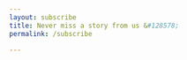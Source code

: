 ```yaml
---
layout: subscribe
title: Never miss a story from us &#128578; 
permalink: /subscribe

---
```



<head>
<style type="text/css">@import url("https://assets.mlcdn.com/fonts.css?version=1690550");</style>
    <style type="text/css">
    /* LOADER */
    .ml-form-embedSubmitLoad {
      display: inline-block;
      width: 20px;
      height: 20px;
    }

    .g-recaptcha {
    transform: scale(1);
    -webkit-transform: scale(1);
    transform-origin: 0 0;
    -webkit-transform-origin: 0 0;
    height: ;
    }

    .sr-only {
      position: absolute;
      width: 1px;
      height: 1px;
      padding: 0;
      margin: -1px;
      overflow: hidden;
      clip: rect(0,0,0,0);
      border: 0;
    }

    .ml-form-embedSubmitLoad:after {
      content: " ";
      display: block;
      width: 11px;
      height: 11px;
      margin: 1px;
      border-radius: 50%;
      border: 4px solid #fff;
    border-color: #ffffff #ffffff #ffffff transparent;
    animation: ml-form-embedSubmitLoad 1.2s linear infinite;
    }
    @keyframes ml-form-embedSubmitLoad {
      0% {
      transform: rotate(0deg);
      }
      100% {
      transform: rotate(360deg);
      }
    }
      #mlb2-6623231.ml-form-embedContainer {
        box-sizing: border-box;
        display: table;
        margin: 0 auto;
        position: static;
        width: 100% !important;
      }
      #mlb2-6623231.ml-form-embedContainer h4,
      #mlb2-6623231.ml-form-embedContainer p,
      #mlb2-6623231.ml-form-embedContainer span,
      #mlb2-6623231.ml-form-embedContainer button {
        text-transform: none !important;
        letter-spacing: normal !important;
      }
      #mlb2-6623231.ml-form-embedContainer .ml-form-embedWrapper {
        background-color: #ffffff;
        
        border-width: 0px;
        border-color: transparent;
        border-radius: 8px;
        border-style: solid;
        box-sizing: border-box;
        display: inline-block !important;
        margin: 0;
        padding: 0;
        position: relative;
              }
      #mlb2-6623231.ml-form-embedContainer .ml-form-embedWrapper.embedPopup,
      #mlb2-6623231.ml-form-embedContainer .ml-form-embedWrapper.embedDefault { width: 400px; }
      #mlb2-6623231.ml-form-embedContainer .ml-form-embedWrapper.embedForm { max-width: 400px; width: 100%; }
      #mlb2-6623231.ml-form-embedContainer .ml-form-align-left { text-align: left; }
      #mlb2-6623231.ml-form-embedContainer .ml-form-align-center { text-align: center; }
      #mlb2-6623231.ml-form-embedContainer .ml-form-align-default { display: table-cell !important; vertical-align: middle !important; text-align: center !important; }
      #mlb2-6623231.ml-form-embedContainer .ml-form-align-right { text-align: right; }
      #mlb2-6623231.ml-form-embedContainer .ml-form-embedWrapper .ml-form-embedHeader img {
        border-top-left-radius: 8px;
        border-top-right-radius: 8px;
        height: auto;
        margin: 0 auto !important;
        max-width: 100%;
        width: nullpx;
      }
      #mlb2-6623231.ml-form-embedContainer .ml-form-embedWrapper .ml-form-embedBody,
      #mlb2-6623231.ml-form-embedContainer .ml-form-embedWrapper .ml-form-successBody {
        padding: 20px 20px 0 20px;
      }
      #mlb2-6623231.ml-form-embedContainer .ml-form-embedWrapper .ml-form-embedBody.ml-form-embedBodyHorizontal {
        padding-bottom: 0;
      }
      #mlb2-6623231.ml-form-embedContainer .ml-form-embedWrapper .ml-form-embedBody .ml-form-embedContent,
      #mlb2-6623231.ml-form-embedContainer .ml-form-embedWrapper .ml-form-successBody .ml-form-successContent {
        text-align: left;
        margin: 0 0 20px 0;
      }
      #mlb2-6623231.ml-form-embedContainer .ml-form-embedWrapper .ml-form-embedBody .ml-form-embedContent h4,
      #mlb2-6623231.ml-form-embedContainer .ml-form-embedWrapper .ml-form-successBody .ml-form-successContent h4 {
        color: #000000;
        font-family: 'Oxygen', sans-serif;
        font-size: 31px;
        font-weight: 700;
        margin: 0 0 10px 0;
        text-align: center;
        word-break: break-word;
      }
      #mlb2-6623231.ml-form-embedContainer .ml-form-embedWrapper .ml-form-embedBody .ml-form-embedContent p,
      #mlb2-6623231.ml-form-embedContainer .ml-form-embedWrapper .ml-form-successBody .ml-form-successContent p {
        color: #000000;
        font-family: 'Open Sans', Arial, Helvetica, sans-serif;
        font-size: 14px;
        font-weight: 400;
        line-height: 20px;
        margin: 0 0 10px 0;
        text-align: left;
      }
      #mlb2-6623231.ml-form-embedContainer .ml-form-embedWrapper .ml-form-embedBody .ml-form-embedContent ul,
      #mlb2-6623231.ml-form-embedContainer .ml-form-embedWrapper .ml-form-embedBody .ml-form-embedContent ol,
      #mlb2-6623231.ml-form-embedContainer .ml-form-embedWrapper .ml-form-successBody .ml-form-successContent ul,
      #mlb2-6623231.ml-form-embedContainer .ml-form-embedWrapper .ml-form-successBody .ml-form-successContent ol {
        color: #000000;
        font-family: 'Open Sans', Arial, Helvetica, sans-serif;
        font-size: 14px;
      }
      #mlb2-6623231.ml-form-embedContainer .ml-form-embedWrapper .ml-form-embedBody .ml-form-embedContent ol ol,
      #mlb2-6623231.ml-form-embedContainer .ml-form-embedWrapper .ml-form-successBody .ml-form-successContent ol ol {
        list-style-type: lower-alpha;
      }
      #mlb2-6623231.ml-form-embedContainer .ml-form-embedWrapper .ml-form-embedBody .ml-form-embedContent ol ol ol,
      #mlb2-6623231.ml-form-embedContainer .ml-form-embedWrapper .ml-form-successBody .ml-form-successContent ol ol ol {
        list-style-type: lower-roman;
      }
      #mlb2-6623231.ml-form-embedContainer .ml-form-embedWrapper .ml-form-embedBody .ml-form-embedContent p a,
      #mlb2-6623231.ml-form-embedContainer .ml-form-embedWrapper .ml-form-successBody .ml-form-successContent p a {
        color: #000000;
        text-decoration: underline;
      }

      #mlb2-6623231.ml-form-embedContainer .ml-form-embedWrapper .ml-block-form .ml-field-group {
        text-align: left!important;
      }

      #mlb2-6623231.ml-form-embedContainer .ml-form-embedWrapper .ml-block-form .ml-field-group label {
        margin-bottom: 5px;
        color: #333333;
        font-size: 14px;
        font-family: 'Open Sans', Arial, Helvetica, sans-serif;
        font-weight: bold; font-style: normal; text-decoration: none;;
        display: inline-block;
        line-height: 20px;
      }
      #mlb2-6623231.ml-form-embedContainer .ml-form-embedWrapper .ml-form-embedBody .ml-form-embedContent p:last-child,
      #mlb2-6623231.ml-form-embedContainer .ml-form-embedWrapper .ml-form-successBody .ml-form-successContent p:last-child {
        margin: 0;
      }
      #mlb2-6623231.ml-form-embedContainer .ml-form-embedWrapper .ml-form-embedBody form {
        margin: 0;
        width: 100%;
      }
      #mlb2-6623231.ml-form-embedContainer .ml-form-embedWrapper .ml-form-embedBody .ml-form-formContent,
      #mlb2-6623231.ml-form-embedContainer .ml-form-embedWrapper .ml-form-embedBody .ml-form-checkboxRow {
        margin: 0 0 20px 0;
        width: 100%;
      }
      #mlb2-6623231.ml-form-embedContainer .ml-form-embedWrapper .ml-form-embedBody .ml-form-checkboxRow {
        float: left;
      }
      #mlb2-6623231.ml-form-embedContainer .ml-form-embedWrapper .ml-form-embedBody .ml-form-formContent.horozintalForm {
        margin: 0;
        padding: 0 0 20px 0;
        width: 100%;
        height: auto;
        float: left;
      }
      #mlb2-6623231.ml-form-embedContainer .ml-form-embedWrapper .ml-form-embedBody .ml-form-fieldRow {
        margin: 0 0 10px 0;
        width: 100%;
      }
      #mlb2-6623231.ml-form-embedContainer .ml-form-embedWrapper .ml-form-embedBody .ml-form-fieldRow.ml-last-item {
        margin: 0;
      }
      #mlb2-6623231.ml-form-embedContainer .ml-form-embedWrapper .ml-form-embedBody .ml-form-fieldRow.ml-formfieldHorizintal {
        margin: 0;
      }
      #mlb2-6623231.ml-form-embedContainer .ml-form-embedWrapper .ml-form-embedBody .ml-form-fieldRow input {
        background-color: #ffffff !important;
        color: #333333 !important;
        border-color: #cccccc;
        border-radius: 10px !important;
        border-style: solid !important;
        border-width: 1px !important;
        font-family: 'Open Sans', Arial, Helvetica, sans-serif;
        font-size: 14px !important;
        height: auto;
        line-height: 21px !important;
        margin-bottom: 0;
        margin-top: 0;
        margin-left: 0;
        margin-right: 0;
        padding: 10px 10px !important;
        width: 100% !important;
        box-sizing: border-box !important;
        max-width: 100% !important;
      }
      #mlb2-6623231.ml-form-embedContainer .ml-form-embedWrapper .ml-form-embedBody .ml-form-fieldRow input::-webkit-input-placeholder,
      #mlb2-6623231.ml-form-embedContainer .ml-form-embedWrapper .ml-form-embedBody .ml-form-horizontalRow input::-webkit-input-placeholder { color: #333333; }

      #mlb2-6623231.ml-form-embedContainer .ml-form-embedWrapper .ml-form-embedBody .ml-form-fieldRow input::-moz-placeholder,
      #mlb2-6623231.ml-form-embedContainer .ml-form-embedWrapper .ml-form-embedBody .ml-form-horizontalRow input::-moz-placeholder { color: #333333; }

      #mlb2-6623231.ml-form-embedContainer .ml-form-embedWrapper .ml-form-embedBody .ml-form-fieldRow input:-ms-input-placeholder,
      #mlb2-6623231.ml-form-embedContainer .ml-form-embedWrapper .ml-form-embedBody .ml-form-horizontalRow input:-ms-input-placeholder { color: #333333; }

      #mlb2-6623231.ml-form-embedContainer .ml-form-embedWrapper .ml-form-embedBody .ml-form-fieldRow input:-moz-placeholder,
      #mlb2-6623231.ml-form-embedContainer .ml-form-embedWrapper .ml-form-embedBody .ml-form-horizontalRow input:-moz-placeholder { color: #333333; }

      #mlb2-6623231.ml-form-embedContainer .ml-form-embedWrapper .ml-form-embedBody .ml-form-fieldRow textarea, #mlb2-6623231.ml-form-embedContainer .ml-form-embedWrapper .ml-form-embedBody .ml-form-horizontalRow textarea {
        background-color: #ffffff !important;
        color: #333333 !important;
        border-color: #cccccc;
        border-radius: 10px !important;
        border-style: solid !important;
        border-width: 1px !important;
        font-family: 'Open Sans', Arial, Helvetica, sans-serif;
        font-size: 14px !important;
        height: auto;
        line-height: 21px !important;
        margin-bottom: 0;
        margin-top: 0;
        padding: 10px 10px !important;
        width: 100% !important;
        box-sizing: border-box !important;
        max-width: 100% !important;
      }

      #mlb2-6623231.ml-form-embedContainer .ml-form-embedWrapper .ml-form-embedBody .ml-form-fieldRow .custom-radio .custom-control-label::before, #mlb2-6623231.ml-form-embedContainer .ml-form-embedWrapper .ml-form-embedBody .ml-form-horizontalRow .custom-radio .custom-control-label::before, #mlb2-6623231.ml-form-embedContainer .ml-form-embedWrapper .ml-form-embedBody .ml-form-fieldRow .custom-checkbox .custom-control-label::before, #mlb2-6623231.ml-form-embedContainer .ml-form-embedWrapper .ml-form-embedBody .ml-form-horizontalRow .custom-checkbox .custom-control-label::before, #mlb2-6623231.ml-form-embedContainer .ml-form-embedWrapper .ml-form-embedBody .ml-form-embedPermissions .ml-form-embedPermissionsOptionsCheckbox .label-description::before, #mlb2-6623231.ml-form-embedContainer .ml-form-embedWrapper .ml-form-embedBody .ml-form-interestGroupsRow .ml-form-interestGroupsRowCheckbox .label-description::before, #mlb2-6623231.ml-form-embedContainer .ml-form-embedWrapper .ml-form-embedBody .ml-form-checkboxRow .label-description::before {
          border-color: #cccccc!important;
          background-color: #ffffff!important;
      }

      #mlb2-6623231.ml-form-embedContainer .ml-form-embedWrapper .ml-form-embedBody .ml-form-fieldRow input.custom-control-input[type="checkbox"]{
        box-sizing: border-box;
        padding: 0;
        position: absolute;
        z-index: -1;
        opacity: 0;
        margin-top: 5px;
        margin-left: -1.5rem;
        overflow: visible;
      }

      #mlb2-6623231.ml-form-embedContainer .ml-form-embedWrapper .ml-form-embedBody .ml-form-fieldRow .custom-checkbox .custom-control-label::before, #mlb2-6623231.ml-form-embedContainer .ml-form-embedWrapper .ml-form-embedBody .ml-form-horizontalRow .custom-checkbox .custom-control-label::before, #mlb2-6623231.ml-form-embedContainer .ml-form-embedWrapper .ml-form-embedBody .ml-form-embedPermissions .ml-form-embedPermissionsOptionsCheckbox .label-description::before, #mlb2-6623231.ml-form-embedContainer .ml-form-embedWrapper .ml-form-embedBody .ml-form-interestGroupsRow .ml-form-interestGroupsRowCheckbox .label-description::before, #mlb2-6623231.ml-form-embedContainer .ml-form-embedWrapper .ml-form-embedBody .ml-form-checkboxRow .label-description::before {
        border-radius: 4px!important;
      }


      #mlb2-6623231.ml-form-embedContainer .ml-form-embedWrapper .ml-form-embedBody .ml-form-checkboxRow input[type=checkbox]:checked~.label-description::after, #mlb2-6623231.ml-form-embedContainer .ml-form-embedWrapper .ml-form-embedBody .ml-form-embedPermissions .ml-form-embedPermissionsOptionsCheckbox input[type=checkbox]:checked~.label-description::after, #mlb2-6623231.ml-form-embedContainer .ml-form-embedWrapper .ml-form-embedBody .ml-form-fieldRow .custom-checkbox .custom-control-input:checked~.custom-control-label::after, #mlb2-6623231.ml-form-embedContainer .ml-form-embedWrapper .ml-form-embedBody .ml-form-horizontalRow .custom-checkbox .custom-control-input:checked~.custom-control-label::after, #mlb2-6623231.ml-form-embedContainer .ml-form-embedWrapper .ml-form-embedBody .ml-form-interestGroupsRow .ml-form-interestGroupsRowCheckbox input[type=checkbox]:checked~.label-description::after {
        background-image: url("data:image/svg+xml,%3csvg xmlns='http://www.w3.org/2000/svg' viewBox='0 0 8 8'%3e%3cpath fill='%23fff' d='M6.564.75l-3.59 3.612-1.538-1.55L0 4.26 2.974 7.25 8 2.193z'/%3e%3c/svg%3e");
      }

      #mlb2-6623231.ml-form-embedContainer .ml-form-embedWrapper .ml-form-embedBody .ml-form-fieldRow .custom-radio .custom-control-input:checked~.custom-control-label::after, #mlb2-6623231.ml-form-embedContainer .ml-form-embedWrapper .ml-form-embedBody .ml-form-fieldRow .custom-radio .custom-control-input:checked~.custom-control-label::after {
        background-image: url("data:image/svg+xml,%3csvg xmlns='http://www.w3.org/2000/svg' viewBox='-4 -4 8 8'%3e%3ccircle r='3' fill='%23fff'/%3e%3c/svg%3e");
      }

      #mlb2-6623231.ml-form-embedContainer .ml-form-embedWrapper .ml-form-embedBody .ml-form-fieldRow .custom-radio .custom-control-input:checked~.custom-control-label::before, #mlb2-6623231.ml-form-embedContainer .ml-form-embedWrapper .ml-form-embedBody .ml-form-horizontalRow .custom-radio .custom-control-input:checked~.custom-control-label::before, #mlb2-6623231.ml-form-embedContainer .ml-form-embedWrapper .ml-form-embedBody .ml-form-fieldRow .custom-checkbox .custom-control-input:checked~.custom-control-label::before, #mlb2-6623231.ml-form-embedContainer .ml-form-embedWrapper .ml-form-embedBody .ml-form-horizontalRow .custom-checkbox .custom-control-input:checked~.custom-control-label::before, #mlb2-6623231.ml-form-embedContainer .ml-form-embedWrapper .ml-form-embedBody .ml-form-embedPermissions .ml-form-embedPermissionsOptionsCheckbox input[type=checkbox]:checked~.label-description::before, #mlb2-6623231.ml-form-embedContainer .ml-form-embedWrapper .ml-form-embedBody .ml-form-interestGroupsRow .ml-form-interestGroupsRowCheckbox input[type=checkbox]:checked~.label-description::before, #mlb2-6623231.ml-form-embedContainer .ml-form-embedWrapper .ml-form-embedBody .ml-form-checkboxRow input[type=checkbox]:checked~.label-description::before  {
          border-color: #000000!important;
          background-color: #000000!important;
      }

      #mlb2-6623231.ml-form-embedContainer .ml-form-embedWrapper .ml-form-embedBody .ml-form-fieldRow .custom-radio .custom-control-label::before, #mlb2-6623231.ml-form-embedContainer .ml-form-embedWrapper .ml-form-embedBody .ml-form-horizontalRow .custom-radio .custom-control-label::before, #mlb2-6623231.ml-form-embedContainer .ml-form-embedWrapper .ml-form-embedBody .ml-form-fieldRow .custom-radio .custom-control-label::after, #mlb2-6623231.ml-form-embedContainer .ml-form-embedWrapper .ml-form-embedBody .ml-form-horizontalRow .custom-radio .custom-control-label::after, #mlb2-6623231.ml-form-embedContainer .ml-form-embedWrapper .ml-form-embedBody .ml-form-fieldRow .custom-checkbox .custom-control-label::before, #mlb2-6623231.ml-form-embedContainer .ml-form-embedWrapper .ml-form-embedBody .ml-form-fieldRow .custom-checkbox .custom-control-label::after, #mlb2-6623231.ml-form-embedContainer .ml-form-embedWrapper .ml-form-embedBody .ml-form-horizontalRow .custom-checkbox .custom-control-label::before, #mlb2-6623231.ml-form-embedContainer .ml-form-embedWrapper .ml-form-embedBody .ml-form-horizontalRow .custom-checkbox .custom-control-label::after {
           top: 2px;
           box-sizing: border-box;
      }

      #mlb2-6623231.ml-form-embedContainer .ml-form-embedWrapper .ml-form-embedBody .ml-form-embedPermissions .ml-form-embedPermissionsOptionsCheckbox .label-description::before, #mlb2-6623231.ml-form-embedContainer .ml-form-embedWrapper .ml-form-embedBody .ml-form-embedPermissions .ml-form-embedPermissionsOptionsCheckbox .label-description::after, #mlb2-6623231.ml-form-embedContainer .ml-form-embedWrapper .ml-form-embedBody .ml-form-checkboxRow .label-description::before, #mlb2-6623231.ml-form-embedContainer .ml-form-embedWrapper .ml-form-embedBody .ml-form-checkboxRow .label-description::after {
           top: 0px!important;
           box-sizing: border-box!important;
      }

      #mlb2-6623231.ml-form-embedContainer .ml-form-embedWrapper .ml-form-embedBody .ml-form-checkboxRow .label-description::before, #mlb2-6623231.ml-form-embedContainer .ml-form-embedWrapper .ml-form-embedBody .ml-form-checkboxRow .label-description::after {
        top: 0px!important;
           box-sizing: border-box!important;
      }

       #mlb2-6623231.ml-form-embedContainer .ml-form-embedWrapper .ml-form-embedBody .ml-form-interestGroupsRow .ml-form-interestGroupsRowCheckbox .label-description::after {
            top: 0px!important;
            box-sizing: border-box!important;
            position: absolute;
            left: -1.5rem;
            display: block;
            width: 1rem;
            height: 1rem;
            content: "";
       }

      #mlb2-6623231.ml-form-embedContainer .ml-form-embedWrapper .ml-form-embedBody .ml-form-interestGroupsRow .ml-form-interestGroupsRowCheckbox .label-description::before {
        top: 0px!important;
        box-sizing: border-box!important;
      }

      #mlb2-6623231.ml-form-embedContainer .ml-form-embedWrapper .ml-form-embedBody .custom-control-label::before {
          position: absolute;
          top: 4px;
          left: -1.5rem;
          display: block;
          width: 16px;
          height: 16px;
          pointer-events: none;
          content: "";
          background-color: #ffffff;
          border: #adb5bd solid 1px;
          border-radius: 50%;
      }

      #mlb2-6623231.ml-form-embedContainer .ml-form-embedWrapper .ml-form-embedBody .custom-control-label::after {
          position: absolute;
          top: 2px!important;
          left: -1.5rem;
          display: block;
          width: 1rem;
          height: 1rem;
          content: "";
      }

      #mlb2-6623231.ml-form-embedContainer .ml-form-embedWrapper .ml-form-embedBody .ml-form-embedPermissions .ml-form-embedPermissionsOptionsCheckbox .label-description::before, #mlb2-6623231.ml-form-embedContainer .ml-form-embedWrapper .ml-form-embedBody .ml-form-interestGroupsRow .ml-form-interestGroupsRowCheckbox .label-description::before, #mlb2-6623231.ml-form-embedContainer .ml-form-embedWrapper .ml-form-embedBody .ml-form-checkboxRow .label-description::before {
          position: absolute;
          top: 4px;
          left: -1.5rem;
          display: block;
          width: 16px;
          height: 16px;
          pointer-events: none;
          content: "";
          background-color: #ffffff;
          border: #adb5bd solid 1px;
          border-radius: 50%;
      }

      #mlb2-6623231.ml-form-embedContainer .ml-form-embedWrapper .ml-form-embedBody .ml-form-embedPermissions .ml-form-embedPermissionsOptionsCheckbox .label-description::after {
          position: absolute;
          top: 0px!important;
          left: -1.5rem;
          display: block;
          width: 1rem;
          height: 1rem;
          content: "";
      }

      #mlb2-6623231.ml-form-embedContainer .ml-form-embedWrapper .ml-form-embedBody .ml-form-checkboxRow .label-description::after {
          position: absolute;
          top: 0px!important;
          left: -1.5rem;
          display: block;
          width: 1rem;
          height: 1rem;
          content: "";
      }

      #mlb2-6623231.ml-form-embedContainer .ml-form-embedWrapper .ml-form-embedBody .custom-radio .custom-control-label::after {
          background: no-repeat 50%/50% 50%;
      }
      #mlb2-6623231.ml-form-embedContainer .ml-form-embedWrapper .ml-form-embedBody .custom-checkbox .custom-control-label::after, #mlb2-6623231.ml-form-embedContainer .ml-form-embedWrapper .ml-form-embedBody .ml-form-embedPermissions .ml-form-embedPermissionsOptionsCheckbox .label-description::after, #mlb2-6623231.ml-form-embedContainer .ml-form-embedWrapper .ml-form-embedBody .ml-form-interestGroupsRow .ml-form-interestGroupsRowCheckbox .label-description::after, #mlb2-6623231.ml-form-embedContainer .ml-form-embedWrapper .ml-form-embedBody .ml-form-checkboxRow .label-description::after {
          background: no-repeat 50%/50% 50%;
      }

      #mlb2-6623231.ml-form-embedContainer .ml-form-embedWrapper .ml-form-embedBody .ml-form-fieldRow .custom-control, #mlb2-6623231.ml-form-embedContainer .ml-form-embedWrapper .ml-form-embedBody .ml-form-horizontalRow .custom-control {
        position: relative;
        display: block;
        min-height: 1.5rem;
        padding-left: 1.5rem;
      }

      #mlb2-6623231.ml-form-embedContainer .ml-form-embedWrapper .ml-form-embedBody .ml-form-fieldRow .custom-radio .custom-control-input, #mlb2-6623231.ml-form-embedContainer .ml-form-embedWrapper .ml-form-embedBody .ml-form-horizontalRow .custom-radio .custom-control-input, #mlb2-6623231.ml-form-embedContainer .ml-form-embedWrapper .ml-form-embedBody .ml-form-fieldRow .custom-checkbox .custom-control-input, #mlb2-6623231.ml-form-embedContainer .ml-form-embedWrapper .ml-form-embedBody .ml-form-horizontalRow .custom-checkbox .custom-control-input {
          position: absolute;
          z-index: -1;
          opacity: 0;
          box-sizing: border-box;
          padding: 0;
      }

      #mlb2-6623231.ml-form-embedContainer .ml-form-embedWrapper .ml-form-embedBody .ml-form-fieldRow .custom-radio .custom-control-label, #mlb2-6623231.ml-form-embedContainer .ml-form-embedWrapper .ml-form-embedBody .ml-form-horizontalRow .custom-radio .custom-control-label, #mlb2-6623231.ml-form-embedContainer .ml-form-embedWrapper .ml-form-embedBody .ml-form-fieldRow .custom-checkbox .custom-control-label, #mlb2-6623231.ml-form-embedContainer .ml-form-embedWrapper .ml-form-embedBody .ml-form-horizontalRow .custom-checkbox .custom-control-label {
          color: #000000;
          font-size: 12px!important;
          font-family: 'Open Sans', Arial, Helvetica, sans-serif;
          line-height: 22px;
          margin-bottom: 0;
          position: relative;
          vertical-align: top;
          font-style: normal;
          font-weight: 700;
      }

      #mlb2-6623231.ml-form-embedContainer .ml-form-embedWrapper .ml-form-embedBody .ml-form-fieldRow .custom-select, #mlb2-6623231.ml-form-embedContainer .ml-form-embedWrapper .ml-form-embedBody .ml-form-horizontalRow .custom-select {
        background-color: #ffffff !important;
        color: #333333 !important;
        border-color: #cccccc;
        border-radius: 10px !important;
        border-style: solid !important;
        border-width: 1px !important;
        font-family: 'Open Sans', Arial, Helvetica, sans-serif;
        font-size: 14px !important;
        line-height: 20px !important;
        margin-bottom: 0;
        margin-top: 0;
        padding: 10px 28px 10px 12px !important;
        width: 100% !important;
        box-sizing: border-box !important;
        max-width: 100% !important;
        height: auto;
        display: inline-block;
        vertical-align: middle;
        background: url('https://assets.mlcdn.com/ml/images/default/dropdown.svg') no-repeat right .75rem center/8px 10px;
        -webkit-appearance: none;
        -moz-appearance: none;
        appearance: none;
      }


      #mlb2-6623231.ml-form-embedContainer .ml-form-embedWrapper .ml-form-embedBody .ml-form-horizontalRow {
        height: auto;
        width: 100%;
        float: left;
      }
      .ml-form-formContent.horozintalForm .ml-form-horizontalRow .ml-input-horizontal { width: 70%; float: left; }
      .ml-form-formContent.horozintalForm .ml-form-horizontalRow .ml-button-horizontal { width: 30%; float: left; }
      .ml-form-formContent.horozintalForm .ml-form-horizontalRow .ml-button-horizontal.labelsOn { padding-top: 25px;  }
      .ml-form-formContent.horozintalForm .ml-form-horizontalRow .horizontal-fields { box-sizing: border-box; float: left; padding-right: 10px;  }
      #mlb2-6623231.ml-form-embedContainer .ml-form-embedWrapper .ml-form-embedBody .ml-form-horizontalRow input {
        background-color: #ffffff;
        color: #333333;
        border-color: #cccccc;
        border-radius: 10px;
        border-style: solid;
        border-width: 1px;
        font-family: 'Open Sans', Arial, Helvetica, sans-serif;
        font-size: 14px;
        line-height: 20px;
        margin-bottom: 0;
        margin-top: 0;
        padding: 10px 10px;
        width: 100%;
        box-sizing: border-box;
        overflow-y: initial;
      }
      #mlb2-6623231.ml-form-embedContainer .ml-form-embedWrapper .ml-form-embedBody .ml-form-horizontalRow button {
        background-color: #5d5d5d !important;
        border-color: #5d5d5d;
        border-style: solid;
        border-width: 1px;
        border-radius: 13px;
        box-shadow: none;
        color: #ffffff !important;
        cursor: pointer;
        font-family: 'Open Sans', Arial, Helvetica, sans-serif;
        font-size: 14px !important;
        font-weight: 700;
        line-height: 20px;
        margin: 0 !important;
        padding: 10px !important;
        width: 100%;
        height: auto;
      }
      #mlb2-6623231.ml-form-embedContainer .ml-form-embedWrapper .ml-form-embedBody .ml-form-horizontalRow button:hover {
        background-color: #32d658 !important;
        border-color: #32d658 !important;
      }
      #mlb2-6623231.ml-form-embedContainer .ml-form-embedWrapper .ml-form-embedBody .ml-form-checkboxRow input[type="checkbox"] {
        box-sizing: border-box;
        padding: 0;
        position: absolute;
        z-index: -1;
        opacity: 0;
        margin-top: 5px;
        margin-left: -1.5rem;
        overflow: visible;
      }
      #mlb2-6623231.ml-form-embedContainer .ml-form-embedWrapper .ml-form-embedBody .ml-form-checkboxRow .label-description {
        color: #000000;
        display: block;
        font-family: 'Open Sans', Arial, Helvetica, sans-serif;
        font-size: 12px;
        text-align: left;
        margin-bottom: 0;
        position: relative;
        vertical-align: top;
      }
      #mlb2-6623231.ml-form-embedContainer .ml-form-embedWrapper .ml-form-embedBody .ml-form-checkboxRow label {
        font-weight: normal;
        margin: 0;
        padding: 0;
        position: relative;
        display: block;
        min-height: 24px;
        padding-left: 24px;

      }
      #mlb2-6623231.ml-form-embedContainer .ml-form-embedWrapper .ml-form-embedBody .ml-form-checkboxRow label a {
        color: #000000;
        text-decoration: underline;
      }
      #mlb2-6623231.ml-form-embedContainer .ml-form-embedWrapper .ml-form-embedBody .ml-form-checkboxRow label p {
        color: #000000 !important;
        font-family: 'Open Sans', Arial, Helvetica, sans-serif !important;
        font-size: 12px !important;
        font-weight: normal !important;
        line-height: 18px !important;
        padding: 0 !important;
        margin: 0 5px 0 0 !important;
      }
      #mlb2-6623231.ml-form-embedContainer .ml-form-embedWrapper .ml-form-embedBody .ml-form-checkboxRow label p:last-child {
        margin: 0;
      }
      #mlb2-6623231.ml-form-embedContainer .ml-form-embedWrapper .ml-form-embedBody .ml-form-embedSubmit {
        margin: 0 0 20px 0;
        float: left;
        width: 100%;
      }
      #mlb2-6623231.ml-form-embedContainer .ml-form-embedWrapper .ml-form-embedBody .ml-form-embedSubmit button {
        background-color: #5d5d5d !important;
        border: none !important;
        border-radius: 13px !important;
        box-shadow: none !important;
        color: #ffffff !important;
        cursor: pointer;
        font-family: 'Open Sans', Arial, Helvetica, sans-serif !important;
        font-size: 14px !important;
        font-weight: 700 !important;
        line-height: 21px !important;
        height: auto;
        padding: 10px !important;
        width: 100% !important;
        box-sizing: border-box !important;
      }
      #mlb2-6623231.ml-form-embedContainer .ml-form-embedWrapper .ml-form-embedBody .ml-form-embedSubmit button.loading {
        display: none;
      }
      #mlb2-6623231.ml-form-embedContainer .ml-form-embedWrapper .ml-form-embedBody .ml-form-embedSubmit button:hover {
        background-color: #32d658 !important;
      }
      .ml-subscribe-close {
        width: 30px;
        height: 30px;
        background: url('https://assets.mlcdn.com/ml/images/default/modal_close.png') no-repeat;
        background-size: 30px;
        cursor: pointer;
        margin-top: -10px;
        margin-right: -10px;
        position: absolute;
        top: 0;
        right: 0;
      }
      .ml-error input, .ml-error textarea, .ml-error select {
        border-color: red!important;
      }

      .ml-error .custom-checkbox-radio-list {
        border: 1px solid red !important;
        border-radius: 8px;
        padding: 10px;
      }

      .ml-error .label-description,
      .ml-error .label-description p,
      .ml-error .label-description p a,
      .ml-error label:first-child {
        color: #ff0000 !important;
      }

      #mlb2-6623231.ml-form-embedContainer .ml-form-embedWrapper .ml-form-embedBody .ml-form-checkboxRow.ml-error .label-description p,
      #mlb2-6623231.ml-form-embedContainer .ml-form-embedWrapper .ml-form-embedBody .ml-form-checkboxRow.ml-error .label-description p:first-letter {
        color: #ff0000 !important;
      }
            @media only screen and (max-width: 400px){

        .ml-form-embedWrapper.embedDefault, .ml-form-embedWrapper.embedPopup { width: 100%!important; }
        .ml-form-formContent.horozintalForm { float: left!important; }
        .ml-form-formContent.horozintalForm .ml-form-horizontalRow { height: auto!important; width: 100%!important; float: left!important; }
        .ml-form-formContent.horozintalForm .ml-form-horizontalRow .ml-input-horizontal { width: 100%!important; }
        .ml-form-formContent.horozintalForm .ml-form-horizontalRow .ml-input-horizontal > div { padding-right: 0px!important; padding-bottom: 10px; }
        .ml-form-formContent.horozintalForm .ml-button-horizontal { width: 100%!important; }
        .ml-form-formContent.horozintalForm .ml-button-horizontal.labelsOn { padding-top: 0px!important; }

      }
    </style>

    
  
    
    

    
    

    
    

    

      
        
        
      

      
        
        
      

      

            
            
            
            
            
            
      

      

      
        
        
         
        
        
      

        
        
        
        
        
        
      

       

        
        
        
        
        
        
        
       


      
        
        
        
        
  



  
        
        
        
      


      
    
    
    
    
    
    
    
  

  
        
        
        
        
        
      

      
        
        
        
        
        
      

      
        
        
        
        
        
      

       

        
        
        
        
       

       
        
        
        
        
      

      
        
        
        
        
        
        
        
       

    

    


      


      

      
      

      

      





    

      
    <div id="mlb2-6623231" class="ml-form-embedContainer ml-subscribe-form ml-subscribe-form-6623231">
      <div class="ml-form-align-center ">
        <div class="ml-form-embedWrapper embedForm">

          
          

          <div class="ml-form-embedBody ml-form-embedBodyDefault row-form">

            <div class="ml-form-embedContent" style=" ">
              
                <h4>Never miss a story from us, join to My Oeuvre!!!</h4>
                <p style="text-align: center;">We never spam and you can always unsubscribe!<br></p>
              
            </div>

            <form class="ml-block-form" action="https://assets.mailerlite.com/jsonp/529573/forms/94935079343621439/subscribe" data-code="" method="post" target="_blank">
              <div class="ml-form-formContent">
                

                  
                  <div class="ml-form-fieldRow ">
                    <div class="ml-field-group ml-field-email ml-validate-email ml-validate-required">

                      


                      <!-- input -->
                      <input aria-label="email" aria-required="true" type="email" class="form-control" data-inputmask="" name="fields[email]" placeholder="Email" autocomplete="email">
                      <!-- /input -->

                      <!-- textarea -->
                      
                      <!-- /textarea -->

                      <!-- select -->
                      
                      <!-- /select -->

                      <!-- checkboxes -->
            
            <!-- /checkboxes -->

                      <!-- radio -->
                      
                      <!-- /radio -->

                      <!-- countries -->
                      
                      <!-- /countries -->





                    </div>
                  </div><div class="ml-form-fieldRow ml-last-item">
                    <div class="ml-field-group ml-field-name">

                      


                      <!-- input -->
                      <input aria-label="name" type="text" class="form-control" data-inputmask="" name="fields[name]" placeholder="Name (Optional)" autocomplete="given-name">
                      <!-- /input -->

                      <!-- textarea -->
                      
                      <!-- /textarea -->

                      <!-- select -->
                      
                      <!-- /select -->

                      <!-- checkboxes -->
            
            <!-- /checkboxes -->

                      <!-- radio -->
                      
                      <!-- /radio -->

                      <!-- countries -->
                      
                      <!-- /countries -->





                    </div>
                  </div>
                
              </div>

              

              <!-- Privacy policy -->
              
              <!-- /Privacy policy -->

              

              

              






              
              <input type="hidden" name="ml-submit" value="1">

              <div class="ml-form-embedSubmit">
                
                  <button type="submit" class="primary">Join</button>
                
                <button disabled="disabled" style="display: none;" type="button" class="loading">
                  <div class="ml-form-embedSubmitLoad"></div>
                  <span class="sr-only">Loading...</span>
                </button>
              </div>

              
              <input type="hidden" name="anticsrf" value="true">
            </form>
          </div>

          <div class="ml-form-successBody row-success" style="display: none">

            <div class="ml-form-successContent">
              
                <h4>Joined Successfully :)</h4>
                <p style="text-align: center;">Check your inbox for exclusive newsletter from us.</p>
<p style="text-align: center;"> Happy Reading !!</p>
              
            </div>

          </div>
        </div>
      </div>
    </div>

  

  
  
  <script>
    function ml_webform_success_6623231() {
      var $ = ml_jQuery || jQuery;
      $('.ml-subscribe-form-6623231 .row-success').show();
      $('.ml-subscribe-form-6623231 .row-form').hide();
    }
      </script>
  
  
      <script src="https://groot.mailerlite.com/js/w/webforms.min.js?v1f25ee4b05f240a833e02c19975434a4" type="text/javascript"></script>
        <script>
            fetch("https://assets.mailerlite.com/jsonp/529573/forms/94935079343621439/track-view")
        </script>

</head>